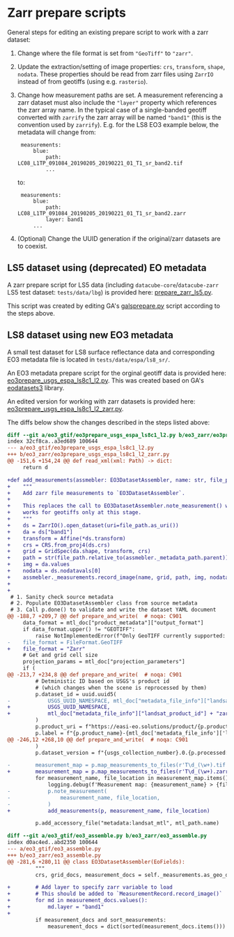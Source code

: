 # Zarr prepare scripts

General steps for editing an existing prepare script to work with a  zarr dataset:
1. Change where the file format is set from `"GeoTiff"` to `"zarr"`.
2. Update the extraction/setting of image properties: `crs`, `transform`, `shape`, `nodata`. These properties should be read from zarr files using `ZarrIO` instead of from geotiffs (using e.g. `rasterio`).
3. Change how measurement paths are set. A measurement referencing a zarr dataset must also include the `"layer"` property which references the zarr array name. In the typical case of a single-banded geotiff converted with `zarrify` the zarr array will be named `"band1"` (this is the convention used by `zarrify`). E.g. for the LS8 EO3 example below, the metadata will change from:

        measurements:
            blue:
                path: LC08_L1TP_091084_20190205_20190221_01_T1_sr_band2.tif
                ...

    to:

        measurements:
            blue:
                path: LC08_L1TP_091084_20190205_20190221_01_T1_sr_band2.zarr
                layer: band1
            ...

4. (Optional) Change the UUID generation if the original/zarr datasets are to coexist.


## LS5 dataset using (deprecated) EO metadata

A zarr prepare script for LS5 data (including `datacube-core`/`datacube-zarr` LS5 test dataset: `tests/data/lbg`) is provided here: [prepare_zarr_ls5.py](/examples/prepare_zarr_ls5.py).

This script was created by editing GA's [galsprepare.py](https://github.com/opendatacube/datacube-dataset-config/blob/master/old-prep-scripts/galsprepare.py) script according to the steps above.



## LS8 dataset using new EO3 metadata

A small test dataset for LS8 surface reflectance data and corresponding EO3 metadata file is located in `tests/data/espa/ls8_sr/`.

An EO3 metadata prepare script for the orginal geotiff data is provided here: [eo3prepare_usgs_espa_ls8c1_l2.py](/examples/eo3_gtif/eo3prepare_usgs_espa_ls8c1_l2.py). This was created based on GA's [eodatasets3](https://github.com/GeoscienceAustralia/eo-datasets) library.

An edited version for working with zarr datasets is provided here: [eo3prepare_usgs_espa_ls8c1_l2_zarr.py](/examples/eo3_zarr/eo3prepare_usgs_espa_ls8c1_l2.py).


The diffs below show the changes described in the steps listed above:

```diff
diff --git a/eo3_gtif/eo3prepare_usgs_espa_ls8c1_l2.py b/eo3_zarr/eo3prepare_usgs_espa_ls8c1_l2_zarr.py
index 32cf8ca..a3ed689 100644
--- a/eo3_gtif/eo3prepare_usgs_espa_ls8c1_l2.py
+++ b/eo3_zarr/eo3prepare_usgs_espa_ls8c1_l2_zarr.py
@@ -151,6 +154,24 @@ def read_xml(xml: Path) -> dict:
     return d

+def add_measurements(assmebler: EO3DatasetAssembler, name: str, file_path: Path):
+    """
+    Add zarr file measurements to `EO3DatasetAssembler`.
+
+    This replaces the call to EO3DatasetAssembler.note_measurement() which
+    works for geotiffs only at this stage.
+    """
+    ds = ZarrIO().open_dataset(uri=file_path.as_uri())
+    da = ds["band1"]
+    transform = Affine(*ds.transform)
+    crs = CRS.from_proj4(ds.crs)
+    grid = GridSpec(da.shape, transform, crs)
+    path = str(file_path.relative_to(assmebler._metadata_path.parent))
+    img = da.values
+    nodata = ds.nodatavals[0]
+    assmebler._measurements.record_image(name, grid, path, img, nodata)
+
+
 # 1. Sanity check source metadata
 # 2. Populate EO3DatasetAssembler class from source metadata
 # 3. Call p.done() to validate and write the dataset YAML document
@@ -188,7 +209,7 @@ def prepare_and_write(  # noqa: C901
     data_format = mtl_doc["product_metadata"]["output_format"]
     if data_format.upper() != "GEOTIFF":
         raise NotImplementedError(f"Only GeoTIFF currently supported: {data_format}")
-    file_format = FileFormat.GeoTIFF
+    file_format = "Zarr"
     # Get and grid cell size
     projection_params = mtl_doc["projection_parameters"]
     if (
@@ -213,7 +234,8 @@ def prepare_and_write(  # noqa: C901
         # Detministic ID based on USGS's product id
         # (which changes when the scene is reprocessed by them)
         p.dataset_id = uuid.uuid5(
-            USGS_UUID_NAMESPACE, mtl_doc["metadata_file_info"]["landsat_product_id"]
+            USGS_UUID_NAMESPACE,
+            mtl_doc["metadata_file_info"]["landsat_product_id"] + "zarr",
         )
         p.product_uri = f"https://easi-eo.solutions/product/{p.product_name}"
         p.label = f"{p.product_name}-{mtl_doc['metadata_file_info']['landsat_scene_id']}"
@@ -246,12 +268,10 @@ def prepare_and_write(  # noqa: C901
         )
         p.dataset_version = f"{usgs_collection_number}.0.{p.processed:%Y%m%d}"

-        measurement_map = p.map_measurements_to_files(r'T\d_(\w+).tif')
+        measurement_map = p.map_measurements_to_files(r'T\d_(\w+).zarr')
         for measurement_name, file_location in measurement_map.items():
             logging.debug(f'Measurement map: {measurement_name} > {file_location}')
-            p.note_measurement(
-                measurement_name, file_location,
-            )
+            add_measurements(p, measurement_name, file_location)

         p.add_accessory_file("metadata:landsat_mtl", mtl_path.name)

```
```diff
diff --git a/eo3_gtif/eo3_assemble.py b/eo3_zarr/eo3_assemble.py
index d0ac4ed..abd2350 100644
--- a/eo3_gtif/eo3_assemble.py
+++ b/eo3_zarr/eo3_assemble.py
@@ -281,6 +280,11 @@ class EO3DatasetAssembler(EoFields):
         """
         crs, grid_docs, measurement_docs = self._measurements.as_geo_docs()

+        # Add layer to specify zarr variable to load
+        # This should be added to `MeasurementRecord.record_image()`
+        for md in measurement_docs.values():
+            md.layer = "band1"
+
         if measurement_docs and sort_measurements:
             measurement_docs = dict(sorted(measurement_docs.items()))
```